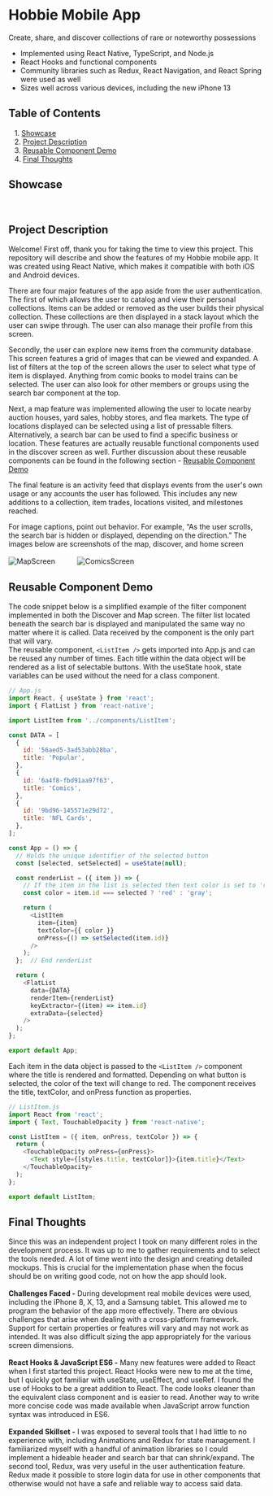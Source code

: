 # Hobbie Mobile App
Create, share, and discover collections of rare or noteworthy possessions<br/>
- Implemented using React Native, TypeScript, and Node.js
- React Hooks and functional components
- Community libraries such as Redux, React Navigation, and React Spring were used as well
- Sizes well across various devices, including the new iPhone 13
## Table of Contents
&nbsp; &nbsp;1. [Showcase](#showcase)
<br/>
&nbsp; &nbsp;2. [Project Description](#description)
<br/>
&nbsp; &nbsp;3. [Reusable Component Demo](#demo)
<br/>
&nbsp; &nbsp;4. [Final Thoughts](#finalthoughts)
<br/>
<a name="showcase"/>
## Showcase
<br/>
<a name="description"/>

## Project Description
Welcome! First off, thank you for taking the time to view this project. This repository will describe and show the features of my Hobbie mobile app. It was created using React Native, which makes it compatible with both iOS and Android devices.

There are four major features of the app aside from the user authentication. The first of which allows the user to catalog and view their personal collections. Items can be added or removed as the user builds their physical collection. These collections are then displayed in a stack layout which the user can swipe through. The user can also manage their profile from this screen.

Secondly, the user can explore new items from the community database. This screen features a grid of images that can be viewed and expanded. A list of filters at the top of the screen allows the user to select what type of item is displayed. Anything from comic books to model trains can be selected. The user can also look for other members or groups using the search bar component at the top.

Next, a map feature was implemented allowing the user to locate nearby auction houses, yard sales, hobby stores, and flea markets. The type of locations displayed can be selected using a list of pressable filters. Alternatively, a search bar can be used to find a specific business or location. These features are actually reusable functional components used in the discover screen as well. Further discussion about these reusable components can be found in the following section - [Reusable Component Demo](#demo)

The final feature is an activity feed that displays events from the user's own usage or any accounts the user has followed. This includes any new additions to a collection, item trades, locations visited, and milestones reached.

For image captions, point out behavior. For example, “As the user scrolls, the search bar is hidden or displayed, depending on the direction.”
The images below are screenshots of the map, discover, and home screen<br/>
<br/>
![MapScreen](https://johndan2354.github.io/BBMobileImages/Map.PNG) &nbsp; &nbsp; &nbsp; &nbsp; &nbsp; ![ComicsScreen](https://johndan2354.github.io/BBMobileImages/Comics.PNG)
<a name="demo"/>
## Reusable Component Demo
The code snippet below is a simplified example of the filter component implemented in both the Discover and Map screen. The filter list located beneath the search bar is displayed and manipulated the same way no matter where it is called. Data received by the component is the only part that will vary.<br/>
The reusable component, ```<ListItem />``` gets imported into App.js and can be reused any number of times. Each title within the data object will be rendered as a list of selectable buttons. With the useState hook, state variables can be used without the need for a class component.
```javascript
// App.js
import React, { useState } from 'react';
import { FlatList } from 'react-native';

import ListItem from '../components/ListItem';

const DATA = [
  {
    id: '56aed5-3ad53abb28ba',
    title: 'Popular',
  },
  {
    id: '6a4f8-fbd91aa97f63',
    title: 'Comics',
  },
  {
    id: '9bd96-145571e29d72',
    title: 'NFL Cards',
  },
];

const App = () => {
  // Holds the unique identifier of the selected button
  const [selected, setSelected] = useState(null);

  const renderList = ({ item }) => {
    // If the item in the list is selected then text color is set to 'red'
    const color = item.id === selected ? 'red' : 'gray';

    return (
      <ListItem 
        item={item}
        textColor={{ color }}
        onPress={() => setSelected(item.id)}
      />
    );
  };  // End renderList

  return (
    <FlatList
      data={DATA}
      renderItem={renderList}
      keyExtractor={(item) => item.id}
      extraData={selected}
    />
  );
};

export default App;
```
Each item in the data object is passed to the ```<ListItem />``` component where the title is rendered and formatted. Depending on what button is selected, the color of the text will change to red. The component receives the title, textColor, and onPress function as properties.
```javascript
// ListItem.js
import React from 'react';
import { Text, TouchableOpacity } from 'react-native';

const ListItem = ({ item, onPress, textColor }) => {
  return (
    <TouchableOpacity onPress={onPress}>
      <Text style={[styles.title, textColor]}>{item.title}</Text>
    </TouchableOpacity>
  );
};

export default ListItem;
```

<a name="finalthoughts"/>

## Final Thoughts
Since this was an independent project I took on many different roles in the development process. It was up to me to gather requirements and to select the tools needed. A lot of time went into the design and creating detailed mockups. This is crucial for the implementation phase when the focus should be on writing good code, not on how the app should look.<br/><br/>
**Challenges Faced -**
During development real mobile devices were used, including the iPhone 8, X, 13, and a Samsung tablet. This allowed me to program the behavior of the app more effectively. There are obvious challenges that arise when dealing with a cross-platform framework. Support for certain properties or features will vary and may not work as intended. It was also difficult sizing the app appropriately for the various screen dimensions.<br/><br/>
**React Hooks & JavaScript ES6 -**
Many new features were added to React when I first started this project. React Hooks were new to me at the time, but I quickly got familiar with useState, useEffect, and useRef. I found the use of Hooks to be a great addition to React. The code looks cleaner than the equivalent class component and is easier to read. Another way to write more concise code was made available when JavaScript arrow function syntax was introduced in ES6.
<br/><br/>
**Expanded Skillset -**
I was exposed to several tools that I had little to no experience with, including Animations and Redux for state management. I familiarized myself with a handful of animation libraries so I could implement a hideable header and search bar that can shrink/expand. The second tool, Redux, was very useful in the user authentication feature. Redux made it possible to store login data for use in other components that otherwise would not have a safe and reliable way to access said data.<br/>
